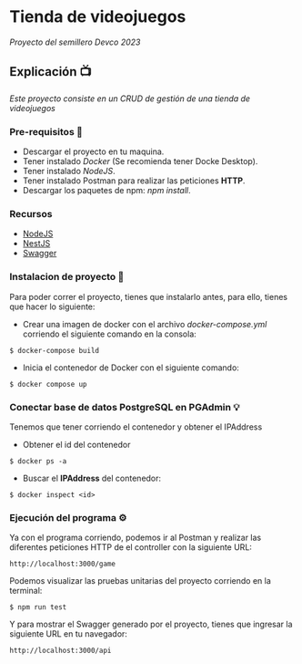 # Tienda de videojuegos

_Proyecto del semillero Devco 2023_


## Explicación 📺

_Este proyecto consiste en un CRUD de gestión de una tienda de videojuegos_

### Pre-requisitos 📄

* Descargar el proyecto en tu maquina.
* Tener instalado *Docker* (Se recomienda tener Docke Desktop).
* Tener instalado *NodeJS*.
* Tener instalado Postman para realizar las peticiones **HTTP**.
* Descargar los paquetes de npm: *npm install*.

### Recursos

 - [NodeJS](https://nodejs.org/es/download)
 - [NestJS](https://docs.nestjs.com/#installation)
 - [Swagger](https://docs.nestjs.com/openapi/introduction)

### Instalacion de proyecto 💾

Para poder correr el proyecto, tienes que instalarlo antes, para ello, tienes que hacer lo siguiente:

* Crear una imagen de docker con el archivo *docker-compose.yml* corriendo el siguiente comando en la consola:

```
$ docker-compose build
```

* Inicia el contenedor de Docker con el siguiente comando:

```
$ docker compose up
```

### Conectar base de datos PostgreSQL en PGAdmin 💡
Tenemos que tener corriendo el contenedor y obtener el IPAddress

* Obtener el id del contenedor

```
$ docker ps -a
```

* Buscar el **IPAddress** del contenedor:

```
$ docker inspect <id>
```

### Ejecución del programa ⚙️

Ya con el programa corriendo, podemos ir al Postman y realizar las diferentes peticiones HTTP de el controller con la siguiente URL:

```
http://localhost:3000/game
```

Podemos visualizar las pruebas unitarias del proyecto corriendo en la terminal:

```
$ npm run test
```

Y para mostrar el Swagger generado por el proyecto, tienes que ingresar la siguiente URL en tu navegador:

```
http://localhost:3000/api
```
